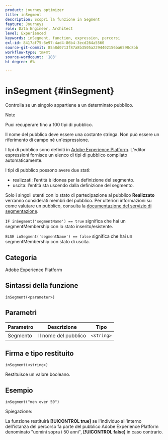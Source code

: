 ```yaml
---
product: journey optimizer
title: inSegment
description: Scopri la funzione in Segment
feature: Journeys
role: Data Engineer, Architect
level: Experienced
keywords: inSegment, function, expression, percorsi
exl-id: 8417af75-6e97-4ad4-86b4-3ecd264a5560
source-git-commit: 85a8d0713f87a8b3505a2294402156ba6598c8bb
workflow-type: tm+mt
source-wordcount: '183'
ht-degree: 6%

---
```


# inSegment {#inSegment}

Controlla se un singolo appartiene a un determinato pubblico.

>[!NOTE]
>
>Puoi recuperare fino a 100 tipi di pubblico.

Il nome del pubblico deve essere una costante stringa. Non può essere un riferimento di campo né un&#39;espressione.

I tipi di pubblico sono definiti in [Adobe Experience Platform](https://platform.adobe.com/audience/overview). L’editor espressioni fornisce un elenco di tipi di pubblico compilato automaticamente.

I tipi di pubblico possono avere due stati:

* realizzati: l’entità è idonea per la definizione del segmento.
* uscita: l’entità sta uscendo dalla definizione del segmento.

Solo i singoli utenti con lo stato di partecipazione al pubblico **Realizzato** verranno considerati membri del pubblico. Per ulteriori informazioni su come valutare un pubblico, consulta la [documentazione del servizio di segmentazione](https://experienceleague.adobe.com/docs/experience-platform/segmentation/tutorials/evaluate-a-segment.html#interpret-segment-results).

`IF inSegment('segmentName') == true` significa che hai un segmentMembership con lo stato inserito/esistente.

`ELSE inSegment('segmentName') == false` significa che hai un segmentMembership con stato di uscita.

## Categoria

Adobe Experience Platform

## Sintassi della funzione

`inSegment(<parameter>)`

## Parametri

| Parametro | Descrizione | Tipo |
|--- |--- |--- |
| Segmento | Il nome del pubblico | `<string>` |

## Firma e tipo restituito

`inSegment(<string>)`

Restituisce un valore booleano.

## Esempio

`inSegment("men over 50")`

Spiegazione:

La funzione restituirà **[!UICONTROL true]** se l&#39;individuo all&#39;interno dell&#39;istanza del percorso fa parte del pubblico Adobe Experience Platform denominato &quot;uomini sopra i 50 anni&quot;, **[!UICONTROL false]** in caso contrario.
